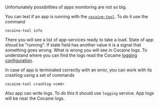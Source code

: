 Unfortunately possibilities of apps monitoring are not so big.

You can test if an app is running with the [`cocaine-tool`](http://cocaine-tools.readthedocs.org/en/latest/tools.html). To do it use the command

```
cocaine-tool info
```

There you will see a list of app-services ready to take a load. State of app shoud be "running". If state field has another value it is a signal that something goes wrong. What is wrong you will see in Cocaine logs. To understand where you can find the logs read the Cocaine [logging configuration](https://github.com/cocaine/cocaine-docs/blob/v0.11/doc/maintenance_server_configuration.md#logging).

In case of app is terminated correctly with an error, you can work with its crashlog using a set of commands

```
cocaine-tool crashlog <cmd>
```

Also app can write logs. To do this it should use `logging` service. App logs will be near the Cocaine logs.